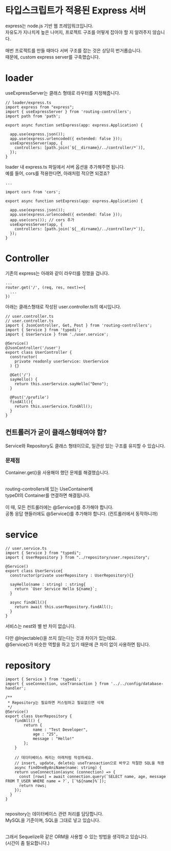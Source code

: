 # 타입스크립트가 적용된 Express 서버

express는 node.js 기반 웹 프레임워크입니다.<br>
자유도가 지나치게 높은 나머지, 프로젝트 구조를 어떻게 잡아야 할 지 알려주지 않습니다.
<br><br>
매번 프로젝트를 만들 때마다 서버 구조를 잡는 것은 상당히 번거롭습니다.<br>
때문에, custom express server를 구축했습니다. 

# loader
useExpressServer는 클래스 형태로 라우터를 지정해줍니다.

```
// loader/express.ts
import express from "express";
import { useExpressServer } from 'routing-controllers';
import path from 'path';

export async function setExpress(app: express.Application) {

  app.use(express.json());
  app.use(express.urlencoded({ extended: false }));
  useExpressServer(app, {
    controllers: [path.join(`${__dirname}/../controller/*`)],
  });
}
```
loader 내 express.ts 파일에서 서버 옵션을 추가해주면 됩니다.<br>
예를 들어, cors를 적용한다면, 아래처럼 적으면 되겠죠?

```
...

import cors from 'cors';

export async function setExpress(app: express.Application) {

  app.use(express.json());
  app.use(express.urlencoded({ extended: false }));
  app.use(cors()); // cors 추가
  useExpressServer(app, {
    controllers: [path.join(`${__dirname}/../controller/*`)],
  });
}

```


# Controller

기존의 express는 아래와 같이 라우터를 정했을 겁니다.

```
...
router.get('/', (req, res, next)=>{
  ...
})
```


아래는 클래스형태로 작성된 user.controller.ts의 예시입니다.

```
// user.controller.ts
// user.controller.ts
import { JsonController, Get, Post } from 'routing-controllers';
import { Service } from 'typedi';
import { UserService } from './user.service';

@Service()
@JsonController('/user')
export class UserController {
  constructor(
    private readonly userService: UserService
  ) {}

  @Get('/')
  sayHello() {
    return this.userService.sayHello("Deno");
  }

  @Post('/profile')
  findAll(){
    return this.userService.findAll();
  }
}

```

## 컨트롤러가 굳이 클래스형태여야 함?

Service와 Repository도 클래스 형태이므로, 일관성 있는 구조를 유지할 수 있습니다.

### 문제점
Container.get()을 사용해야 했던 문제를 해결했습니다.<br><br>

routing-controllers에 있는 UseContainer에<br>
typeDI의 Container를 연결하면 해결됩니다.<br><br>
이 때, 모든 컨트롤러에는 @Service()를 추가해야 합니다.<br>
공통 응답 핸들러에도 @Service()를 추가해야 합니다. (컨트롤러에서 동작하니까)


# service

```
// user.service.ts
import { Service } from "typedi";
import { UserRepository } from "../repository/user.repository";

@Service()
export class UserService{
  constructor(private userRepository : UserRepository){}

  sayHello(name : string) : string{
    return `User Service Hello ${name}`;
  }

  async findAll(){
    return await this.userRepository.findAll();
  }
}
```
서비스는 nest와 별 반 차이 없습니다.<br><br>
다만 @Injectable()을 쓰지 않는다는 것과 차이가 있는데요.<br>
@Service()가 비슷한 역할을 하고 있기 때문에 큰 차이 없이 사용하면 됩니다.


# repository
```
import { Service } from 'typedi';
import { useConnection, useTransaction } from '../../config/database-handler';

/**
 * Repository는 필요하면 커스텀하고 필요없으면 삭제
 */
@Service()
export class UserRepository {
	findAll() {
		return {
			name : "Test Developer",
			age : "25",
			message : "Hello!"
		};
	}

	// 데이터베이스 쿼리는 아래처럼 작성하세요.
	// insert, update, delete는 useTransaction으로 바꾸고 적절한 SQL을 적용
	async findOneByAniName(name: string) {
    return useConnection(async (connection) => {
      const [rows] = await connection.query(`SELECT name, age, message FROM T_USER WHERE name = ?`, [`%${name}%`]);
      return rows;
    });
  }
}


```
repository는 데이터베이스 관련 처리를 담당합니다.<br>
MySQL을 기준이며, SQL을 그대로 넣고 있습니다.<br><br>


그래서 Sequelize와 같은 ORM을 사용할 수 있는 방법을 생각하고 있습니다.<br>
(시간이 좀 필요합니다.)